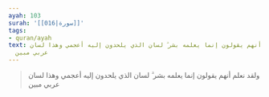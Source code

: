 ```yaml
---
ayah: 103
surah: '[[016|سورة]]'
tags:
- quran/ayah
text: ولقد نعلم أنهم يقولون إنما يعلمه بشر ۗ لسان الذي يلحدون إليه أعجمي وهذا لسان
  عربي مبين
---
```

> ولقد نعلم أنهم يقولون إنما يعلمه بشر ۗ لسان الذي يلحدون إليه أعجمي وهذا لسان عربي مبين
